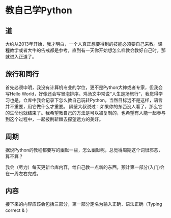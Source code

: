 # 教自己学Python
## 道
 大约从2013年开始，我才明白，一个人真正想要得到的技能必须要自己来教。课程教学或者大牛的告戒都是参考，直到有一天你开始想怎么样教会教好自己时，那就进入正道了。
## 旅行和同行
 首先必须申明，我没有计算机专业的学位，更不是Python大神或者专家，但我会写Hello World，好像还会写冒泡排序。鸡汤文中常说“人生是场旅行”，我觉得学习也是，仓库中我会记录下怎么教自己玩转Python，当然目标远不是这样，语言并不重要，用它做什么才重要。
 隔壁大叔说过：如果你的东西没人看了，那么它的生命也就结束了。我希望教自己的方法是可以被复制的，也希望有人能一起参与到这个过程中，一起披荆斩棘去探望远方的美好。

## 周期
 据说Python的教程都要写的幽默一些，怎么幽默呢，总觉得周期这个词很邪恶，算不算？

我会（尽力）每天更新仓库内容，给自己教一点新的东西，预计第一部分(入门)会在一周左右完成。

## 内容
 接下来的内容应该会包括三部分，第一部分定名为输入正确、语法正确（Typing correct & ）

